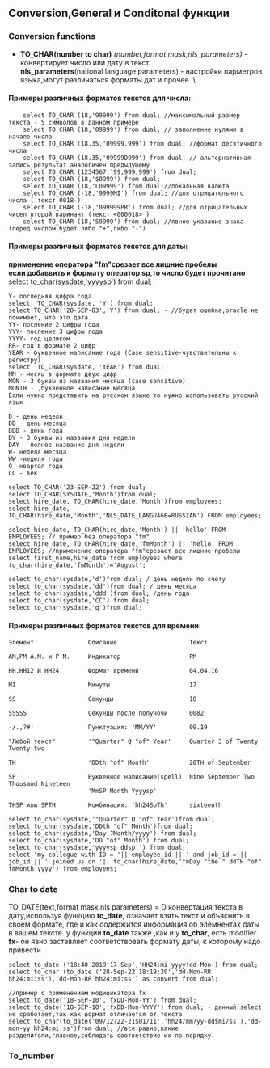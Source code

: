 ## Conversion,General и Conditonal функции

### Conversion functions

- **TO_CHAR(number to char)** *(number,format mask,nls_parameters)* - конвертирует число или дату в текст.\
	**nls_parameters**(national language parameters) - настройки парметров языка,могут различаться форматы дат и прочее..\

#### Примеры различных форматов текстов для числа:

```
	select TO_CHAR (18,'99999') from dual; //максимальный размер текста - 5 символов в данном примере
	select TO_CHAR (18,'09999') from dual; // заполнение нулями в начале числа
	select TO_CHAR (18.35,'09999.999') from dual; //формат десятичного числа
	select TO_CHAR (18.35,'09999D999') from dual; // альтернативная запись,результат аналогичен предыдущему
	select TO_CHAR (1234567,'99,999,999') from dual;
 	select TO_CHAR (18,'$0999') from dual;
 	select TO_CHAR (18,'L09999') from dual;//локальная валюта
 	select TO_CHAR (-18,'9999MI') from dual; //для отрицательного числа ( текст 0018-)
 	select TO_CHAR (-18,'099999PR') from dual; //для отрицательных чисел второй варинант (текст <000018> )
 	select TO_CHAR (18,'S9999') from dual; //явное указание знака (перед числом будет либо "+",либо "-")
```
#### Примеры различных форматов текстов для даты:

**применение оператора "fm"срезает все лишние пробелы**\
**если добаввить к формату оператор sp,то число будет прочитано**
select to_char(sysdate,'yyyysp') from dual; 
```
Y- последняя цифра года 
select  TO_CHAR(sysdate, 'Y') from dual; 
select TO_CHAR('20-SEP-83','Y') from dual; - //будет ошибка,oracle не понимает, что это дата.
YY- посление 2 цифры года
YYY- посление 3 цифры года
YYYY- год целиком
RR- год в формате 2 цифр
YEAR - буквенное написание года (Case sensitive-чувствительны к регистру)
select  TO_CHAR(sysdate, 'YEAR') from dual;
MM - месяц в формате двух цифр
MON - 3 буквы из названия месяца (case sensitive)
MONTH - ,буквенное написание месяца
Если нужно представить на русском языке то нужно использовать русский язык

D - день недели
DD - день месяца
DDD - день года
DY - 3 буквы из названия дня недели
DAY - полное название дня недели
W- неделя месяца
WW -неделя года
Q -квартал года 
СС - век

```
```
select TO_CHAR('23-SEP-22') from dual;
select TO_CHAR(SYSDATE,'Month')from dual;
select hire_date, TO_CHAR(hire_date,'Month')from employees;
select hire_date, TO_CHAR(hire_date,'Month','NLS_DATE_LANGUAGE=RUSSIAN') FROM employees;

select hire_date, TO_CHAR(hire_date,'Month') || 'hello' FROM EMPLOYEES; // пример без оператора "fm"
select hire_date, TO_CHAR(hire_date,'fmMonth') || 'hello' FROM EMPLOYEES; //применение оператора "fm"срезает все лишние пробелы
select first_name,hire_date from employees where to_char(hire_date,'fmMonth')='August';

select to_char(sysdate,'d')from dual; / день недели по счету
select to_char(sysdate,'dd')from dual; / день месяца
select to_char(sysdate,'ddd')from dual; /день года
select to_char(sysdate,'CC') from dual;
select to_char(sysdate,'q')from dual;

```
#### Примеры различных форматов текстов для времени:
```
Элемент               Описание                    Текст

AM,PM A.M. и P.M.     Индикатор                   PM

HH,HH12 И HH24        Формат времени              04,04,16

MI                    Минуты                      17

SS                    Секунды                     18

SSSSS                 Секунды после полуночи      0082

-/.,?#!               Пунктуация: 'ММ/YY'         09.19      

"Любой текст"         '"Quarter" Q "of" Year'     Quarter 3 of Twenty Twenty two

TH                    'DDth "of" Month'           20TH of September

SP                    Буквенное написание(spell)  Nine September Two Thousand Nineteen
                      'MmSP Month Yyyysp'   

THSP или SPTH         Комбинация: 'hh24SpTh'      sixteenth
```
```
select to_char(sysdate,'"Quarter" Q "of" Year')from dual;
select to_char(sysdate,'DDth "of" Month')from dual;
select to_char(sysdate,'Day ?Month/yyyy') from dual;
select to_char(sysdate,'DD "of" Month') from dual;
select to_char(sysdate,'yyyysp ddsp ') from dual;
select 'my collegue with ID = '|| employee_id || ' and job_id ='|| job_id || ' joined us on '|| to_char(hire_date,'fmDay "the " ddTH "of" fmMonth yyyy') from employees;
```

### Char to date
TO_DATE(text,format mask,nls parameters) = D
конвертация текста в дату,используя функцию **to_date**, означает взять текст и объяснить в своем формате, где и как содержится информация об элемнентах даты в вашем тексте.
у функции **to_date** также ,как и у **to_char**, есть modifier **fx**- он явно заставляет соответствовать формату даты, к которому надо привести


```
select to_date ('18:40 2019!17-Sep','HH24:mi yyyy!dd-Mon') from dual;
select to_char (to_date ('28-Sep-22 18:19:20','dd-Mon-RR hh24:mi:ss'),'dd-Mon-RR hh24:mi:ss') as convert from dual;

//пример с применением модификатора fx
select to_date('18-SEP-10','fxDD-Mon-YY') from dual;
select to_date('18-SEP-10','fxDD-Mon-YYYY') from dual; - данный select не сработает,так как формат отличается от текста
select to_char(to_date('09/12?22-21$01/11','hh24/mm?yy-dd$mi/ss'),'dd-mon-yy hh24:mi:ss')from dual; //все равно,какие разделители,главное,соблюдать соответствие их по порядку. 
```

### To_number


